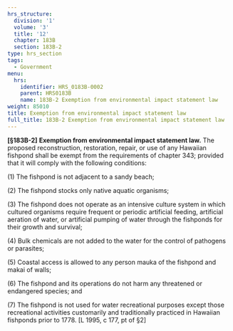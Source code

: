 ```yaml
---
hrs_structure:
  division: '1'
  volume: '3'
  title: '12'
  chapter: 183B
  section: 183B-2
type: hrs_section
tags:
  - Government
menu:
  hrs:
    identifier: HRS_0183B-0002
    parent: HRS0183B
    name: 183B-2 Exemption from environmental impact statement law
weight: 85010
title: Exemption from environmental impact statement law
full_title: 183B-2 Exemption from environmental impact statement law
---
```

**[§183B-2]** **Exemption from environmental impact statement law.** The proposed reconstruction, restoration, repair, or use of any Hawaiian fishpond shall be exempt from the requirements of chapter 343; provided that it will comply with the following conditions:

(1) The fishpond is not adjacent to a sandy beach;

(2) The fishpond stocks only native aquatic organisms;

(3) The fishpond does not operate as an intensive culture system in which cultured organisms require frequent or periodic artificial feeding, artificial aeration of water, or artificial pumping of water through the fishponds for their growth and survival;

(4) Bulk chemicals are not added to the water for the control of pathogens or parasites;

(5) Coastal access is allowed to any person mauka of the fishpond and makai of walls;

(6) The fishpond and its operations do not harm any threatened or endangered species; and

(7) The fishpond is not used for water recreational purposes except those recreational activities customarily and traditionally practiced in Hawaiian fishponds prior to 1778\. [L 1995, c 177, pt of §2]